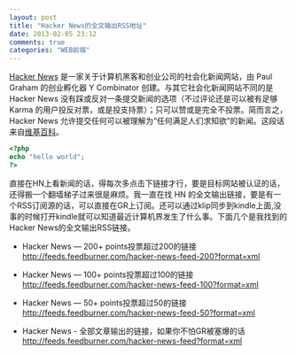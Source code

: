 ```yaml
---
layout: post
title: "Hacker News的全文输出RSS地址"
date: 2013-02-05 23:12
comments: true
categories: "WEB前端"
---
```

[Hacker News](http://news.ycombinator.com/) 是一家关于计算机黑客和创业公司的社会化新闻网站，由 Paul Graham 的创业孵化器 Y Combinator 创建。与其它社会化新闻网站不同的是 Hacker News 没有踩或反对一条提交新闻的选项（不过评论还是可以被有足够 Karma 的用户投反对票，或是投支持票）；只可以赞或是完全不投票。简而言之，Hacker News 允许提交任何可以被理解为“任何满足人们求知欲”的新闻。这段话来自[维基百科][hacker news]。

```php hello world
<?php
echo "hello world";
?>
```

直接在HN上看新闻的话，得每次多点击下链接才行，要是目标网站被认证的话，还得搬一个翻墙梯子过来很是麻烦。我一直在找 HN 的全文输出链接，要是有一个RSS订阅源的话，可以直接在GR上订阅。还可以通过klip同步到kindle上面,没事的时候打开kindle就可以知道最近计算机界发生了什么事。下面几个是我找到的Hacker News的全文输出RSS链接。

* Hacker News — 200+ points投票超过200的链接   
<http://feeds.feedburner.com/hacker-news-feed-200?format=xml>

* Hacker News — 100+ points投票超过100的链接   
<http://feeds.feedburner.com/hacker-news-feed-100?format=xml>

* Hacker News — 50+ points投票超过50的链接   
<http://feeds.feedburner.com/hacker-news-feed-50?format=xml>

* Hacker News - 全部文章输出的链接，如果你不怕GR被塞爆的话  
<http://feeds.feedburner.com/hacker-news-feed?format=xml>

[hacker news]: http://zh.wikipedia.org/wiki/Hacker_News "Hacker News的维基百科"
